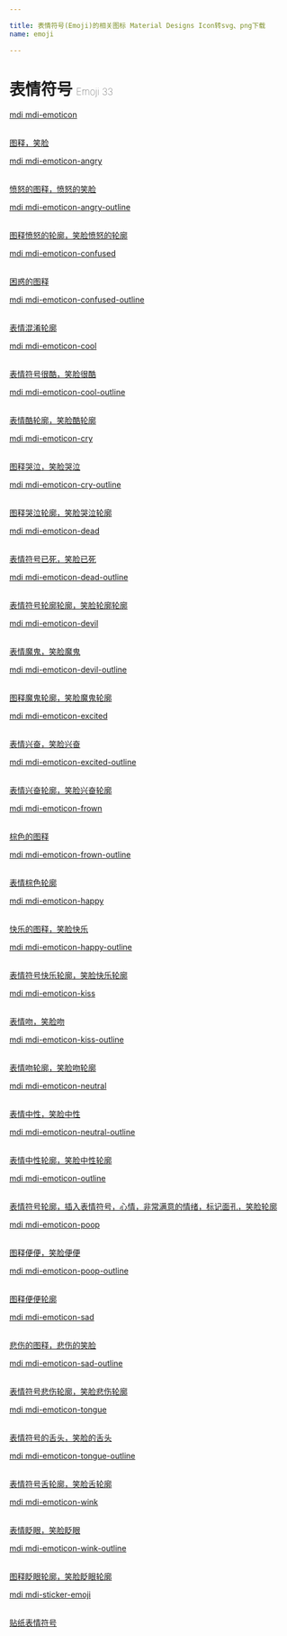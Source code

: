 ```yaml
---

title: 表情符号(Emoji)的相关图标 Material Designs Icon转svg、png下载
name: emoji

---
```


# 表情符号  <small style="font-size: 60%;font-weight: 100">Emoji <span class="badge-secondary badge">33</span> </small>

<search tag="emoji" :max="0"/>

<div class="icon-list row" id="search-show"><a href="/icon/emoticon.html" class="icon-item col-6 col-sm-4 col-md-2"><div class="icon-item-inner"><i class="mdi mdi-emoticon"></i><p><span>mdi mdi-emoticon</span></p> <p><br> 图释，笑脸</p></div></a><a href="/icon/emoticon-angry.html" class="icon-item col-6 col-sm-4 col-md-2"><div class="icon-item-inner"><i class="mdi mdi-emoticon-angry"></i><p><span>mdi mdi-emoticon-angry</span></p> <p><br> 愤怒的图释，愤怒的笑脸</p></div></a><a href="/icon/emoticon-angry-outline.html" class="icon-item col-6 col-sm-4 col-md-2"><div class="icon-item-inner"><i class="mdi mdi-emoticon-angry-outline"></i><p><span>mdi mdi-emoticon-angry-outline</span></p> <p><br> 图释愤怒的轮廓，笑脸愤怒的轮廓</p></div></a><a href="/icon/emoticon-confused.html" class="icon-item col-6 col-sm-4 col-md-2"><div class="icon-item-inner"><i class="mdi mdi-emoticon-confused"></i><p><span>mdi mdi-emoticon-confused</span></p> <p><br> 困惑的图释</p></div></a><a href="/icon/emoticon-confused-outline.html" class="icon-item col-6 col-sm-4 col-md-2"><div class="icon-item-inner"><i class="mdi mdi-emoticon-confused-outline"></i><p><span>mdi mdi-emoticon-confused-outline</span></p> <p><br> 表情混淆轮廓</p></div></a><a href="/icon/emoticon-cool.html" class="icon-item col-6 col-sm-4 col-md-2"><div class="icon-item-inner"><i class="mdi mdi-emoticon-cool"></i><p><span>mdi mdi-emoticon-cool</span></p> <p><br> 表情符号很酷，笑脸很酷</p></div></a><a href="/icon/emoticon-cool-outline.html" class="icon-item col-6 col-sm-4 col-md-2"><div class="icon-item-inner"><i class="mdi mdi-emoticon-cool-outline"></i><p><span>mdi mdi-emoticon-cool-outline</span></p> <p><br> 表情酷轮廓，笑脸酷轮廓</p></div></a><a href="/icon/emoticon-cry.html" class="icon-item col-6 col-sm-4 col-md-2"><div class="icon-item-inner"><i class="mdi mdi-emoticon-cry"></i><p><span>mdi mdi-emoticon-cry</span></p> <p><br> 图释哭泣，笑脸哭泣</p></div></a><a href="/icon/emoticon-cry-outline.html" class="icon-item col-6 col-sm-4 col-md-2"><div class="icon-item-inner"><i class="mdi mdi-emoticon-cry-outline"></i><p><span>mdi mdi-emoticon-cry-outline</span></p> <p><br> 图释哭泣轮廓，笑脸哭泣轮廓</p></div></a><a href="/icon/emoticon-dead.html" class="icon-item col-6 col-sm-4 col-md-2"><div class="icon-item-inner"><i class="mdi mdi-emoticon-dead"></i><p><span>mdi mdi-emoticon-dead</span></p> <p><br> 表情符号已死，笑脸已死</p></div></a><a href="/icon/emoticon-dead-outline.html" class="icon-item col-6 col-sm-4 col-md-2"><div class="icon-item-inner"><i class="mdi mdi-emoticon-dead-outline"></i><p><span>mdi mdi-emoticon-dead-outline</span></p> <p><br> 表情符号轮廓轮廓，笑脸轮廓轮廓</p></div></a><a href="/icon/emoticon-devil.html" class="icon-item col-6 col-sm-4 col-md-2"><div class="icon-item-inner"><i class="mdi mdi-emoticon-devil"></i><p><span>mdi mdi-emoticon-devil</span></p> <p><br> 表情魔鬼，笑脸魔鬼</p></div></a><a href="/icon/emoticon-devil-outline.html" class="icon-item col-6 col-sm-4 col-md-2"><div class="icon-item-inner"><i class="mdi mdi-emoticon-devil-outline"></i><p><span>mdi mdi-emoticon-devil-outline</span></p> <p><br> 图释魔鬼轮廓，笑脸魔鬼轮廓</p></div></a><a href="/icon/emoticon-excited.html" class="icon-item col-6 col-sm-4 col-md-2"><div class="icon-item-inner"><i class="mdi mdi-emoticon-excited"></i><p><span>mdi mdi-emoticon-excited</span></p> <p><br> 表情兴奋，笑脸兴奋</p></div></a><a href="/icon/emoticon-excited-outline.html" class="icon-item col-6 col-sm-4 col-md-2"><div class="icon-item-inner"><i class="mdi mdi-emoticon-excited-outline"></i><p><span>mdi mdi-emoticon-excited-outline</span></p> <p><br> 表情兴奋轮廓，笑脸兴奋轮廓</p></div></a><a href="/icon/emoticon-frown.html" class="icon-item col-6 col-sm-4 col-md-2"><div class="icon-item-inner"><i class="mdi mdi-emoticon-frown"></i><p><span>mdi mdi-emoticon-frown</span></p> <p><br> 棕色的图释</p></div></a><a href="/icon/emoticon-frown-outline.html" class="icon-item col-6 col-sm-4 col-md-2"><div class="icon-item-inner"><i class="mdi mdi-emoticon-frown-outline"></i><p><span>mdi mdi-emoticon-frown-outline</span></p> <p><br> 表情棕色轮廓</p></div></a><a href="/icon/emoticon-happy.html" class="icon-item col-6 col-sm-4 col-md-2"><div class="icon-item-inner"><i class="mdi mdi-emoticon-happy"></i><p><span>mdi mdi-emoticon-happy</span></p> <p><br> 快乐的图释，笑脸快乐</p></div></a><a href="/icon/emoticon-happy-outline.html" class="icon-item col-6 col-sm-4 col-md-2"><div class="icon-item-inner"><i class="mdi mdi-emoticon-happy-outline"></i><p><span>mdi mdi-emoticon-happy-outline</span></p> <p><br> 表情符号快乐轮廓，笑脸快乐轮廓</p></div></a><a href="/icon/emoticon-kiss.html" class="icon-item col-6 col-sm-4 col-md-2"><div class="icon-item-inner"><i class="mdi mdi-emoticon-kiss"></i><p><span>mdi mdi-emoticon-kiss</span></p> <p><br> 表情吻，笑脸吻</p></div></a><a href="/icon/emoticon-kiss-outline.html" class="icon-item col-6 col-sm-4 col-md-2"><div class="icon-item-inner"><i class="mdi mdi-emoticon-kiss-outline"></i><p><span>mdi mdi-emoticon-kiss-outline</span></p> <p><br> 表情吻轮廓，笑脸吻轮廓</p></div></a><a href="/icon/emoticon-neutral.html" class="icon-item col-6 col-sm-4 col-md-2"><div class="icon-item-inner"><i class="mdi mdi-emoticon-neutral"></i><p><span>mdi mdi-emoticon-neutral</span></p> <p><br> 表情中性，笑脸中性</p></div></a><a href="/icon/emoticon-neutral-outline.html" class="icon-item col-6 col-sm-4 col-md-2"><div class="icon-item-inner"><i class="mdi mdi-emoticon-neutral-outline"></i><p><span>mdi mdi-emoticon-neutral-outline</span></p> <p><br> 表情中性轮廓，笑脸中性轮廓</p></div></a><a href="/icon/emoticon-outline.html" class="icon-item col-6 col-sm-4 col-md-2"><div class="icon-item-inner"><i class="mdi mdi-emoticon-outline"></i><p><span>mdi mdi-emoticon-outline</span></p> <p><br> 表情符号轮廓，插入表情符号，心情，非常满意的情绪，标记面孔，笑脸轮廓</p></div></a><a href="/icon/emoticon-poop.html" class="icon-item col-6 col-sm-4 col-md-2"><div class="icon-item-inner"><i class="mdi mdi-emoticon-poop"></i><p><span>mdi mdi-emoticon-poop</span></p> <p><br> 图释便便，笑脸便便</p></div></a><a href="/icon/emoticon-poop-outline.html" class="icon-item col-6 col-sm-4 col-md-2"><div class="icon-item-inner"><i class="mdi mdi-emoticon-poop-outline"></i><p><span>mdi mdi-emoticon-poop-outline</span></p> <p><br> 图释便便轮廓</p></div></a><a href="/icon/emoticon-sad.html" class="icon-item col-6 col-sm-4 col-md-2"><div class="icon-item-inner"><i class="mdi mdi-emoticon-sad"></i><p><span>mdi mdi-emoticon-sad</span></p> <p><br> 悲伤的图释，悲伤的笑脸</p></div></a><a href="/icon/emoticon-sad-outline.html" class="icon-item col-6 col-sm-4 col-md-2"><div class="icon-item-inner"><i class="mdi mdi-emoticon-sad-outline"></i><p><span>mdi mdi-emoticon-sad-outline</span></p> <p><br> 表情符号悲伤轮廓，笑脸悲伤轮廓</p></div></a><a href="/icon/emoticon-tongue.html" class="icon-item col-6 col-sm-4 col-md-2"><div class="icon-item-inner"><i class="mdi mdi-emoticon-tongue"></i><p><span>mdi mdi-emoticon-tongue</span></p> <p><br> 表情符号的舌头，笑脸的舌头</p></div></a><a href="/icon/emoticon-tongue-outline.html" class="icon-item col-6 col-sm-4 col-md-2"><div class="icon-item-inner"><i class="mdi mdi-emoticon-tongue-outline"></i><p><span>mdi mdi-emoticon-tongue-outline</span></p> <p><br> 表情符号舌轮廓，笑脸舌轮廓</p></div></a><a href="/icon/emoticon-wink.html" class="icon-item col-6 col-sm-4 col-md-2"><div class="icon-item-inner"><i class="mdi mdi-emoticon-wink"></i><p><span>mdi mdi-emoticon-wink</span></p> <p><br> 表情眨眼，笑脸眨眼</p></div></a><a href="/icon/emoticon-wink-outline.html" class="icon-item col-6 col-sm-4 col-md-2"><div class="icon-item-inner"><i class="mdi mdi-emoticon-wink-outline"></i><p><span>mdi mdi-emoticon-wink-outline</span></p> <p><br> 图释眨眼轮廓，笑脸眨眼轮廓</p></div></a><a href="/icon/sticker-emoji.html" class="icon-item col-6 col-sm-4 col-md-2"><div class="icon-item-inner"><i class="mdi mdi-sticker-emoji"></i><p><span>mdi mdi-sticker-emoji</span></p> <p><br> 贴纸表情符号</p></div></a></div>

